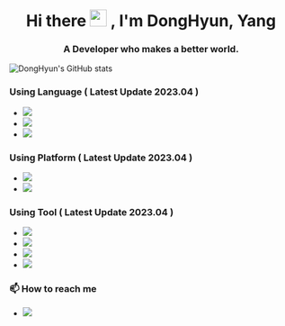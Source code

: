 <h1 align="center">Hi there <img src="https://media.giphy.com/media/hvRJCLFzcasrR4ia7z/giphy.gif" width="30px"> , I'm DongHyun, Yang</h1>
<h3 align="center">A Developer who makes a better world.</h3
  
![DongHyun's GitHub stats](https://github-readme-stats.vercel.app/api?username=DGSWDongHyun&show_icons=true&theme=dark)

### Using Language ( Latest Update 2023.04 ) 
- <a href='#'><img src="https://img.shields.io/badge/Java-ED8B00?style=for-the-badge&logo=Java&logoColor=white"></a>
- <a href='#'><img src="https://img.shields.io/badge/Kotlin-0095D5?&style=for-the-badge&logo=kotlin&logoColor=white"></a>
- <a href='#'><img src="https://img.shields.io/badge/Dart-0175C2?&style=for-the-badge&logo=Dart&logoColor=white"></a>

### Using Platform ( Latest Update 2023.04 ) 
- <a href='#'><img src="https://img.shields.io/badge/Android-3DDC84?&style=for-the-badge&logo=Android&logoColor=white"></a>
- <a href='#'><img src="https://img.shields.io/badge/Flutter-02569B?&style=for-the-badge&logo=Flutter&logoColor=white"></a>

### Using Tool ( Latest Update 2023.04 ) 
- <a href='#'><img src="https://img.shields.io/badge/Android Studio-3DDC84?&style=for-the-badge&logo=Android-Studio&logoColor=white"></a>
- <a href='#'><img src="https://img.shields.io/badge/Firebase-FFCA28?&style=for-the-badge&logo=Firebase&logoColor=white"></a>
- <a href='#'><img src="https://img.shields.io/badge/Visual Studio Code-007ACC?&style=for-the-badge&logo=Visual Studio Code&logoColor=white"></a>
- <a href='#'><img src="https://img.shields.io/badge/AWS Amplify-FF9900?&style=for-the-badge&logo=AWS Amplify&logoColor=white"></a>

### 📫 How to reach me 
- <a href='#'><img src="https://img.shields.io/badge/ydh665566@naver.com-005FF9?&style=for-the-badge&logo=Mail.ru&logoColor=white"></a>

